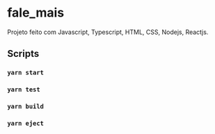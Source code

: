 # fale_mais
Projeto feito com Javascript, Typescript, HTML, CSS, Nodejs, Reactjs.
## Scripts
### `yarn start`
### `yarn test`
### `yarn build`
### `yarn eject`